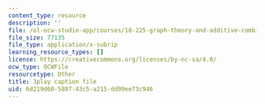```yaml
---
content_type: resource
description: ''
file: /ol-ocw-studio-app/courses/18-225-graph-theory-and-additive-combinatorics-fall-2023/vcsxCFSLyP8_captions.vtt
file_size: 77135
file_type: application/x-subrip
learning_resource_types: []
license: https://creativecommons.org/licenses/by-nc-sa/4.0/
ocw_type: OCWFile
resourcetype: Other
title: 3play caption file
uid: 6d219d60-5807-43c5-a215-dd99ee73c946
---
```

